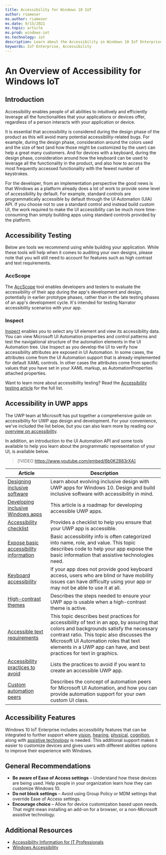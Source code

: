 ```yaml
---
title: Accessibility for Windows 10 IoT
author: rsameser
ms.author: riameser
ms.date: 9/15/2021
ms.topic: article
ms.prod: windows-iot
ms.technology: iot
description: Learn about the Accessibility in Windows 10 IoT Enterprise.
keywords: IoT Enterprise, Accessibility
---
```


# An Overview of Accessibility for Windows IoT

## Introduction
Accessibility enables people of all abilities to intuitively and efficiently leverage all the functionalities that your applications or devices offer, regardless of a person interacts with your application or device.

It is essential that accessibility is considered during the design phase of the product as this will avoid many potential accessibility-related bugs. For example, during the design phase, consideration around the colors used and the size of text (and how those might be customized by the user) can help a great many customers. And for devices with a keyboard, during the design phase, consideration around how the keyboard can be used to leverage all the functionality in the product, and also how to access the most frequently accessed functionality with the fewest number of keystrokes.  

For the developer, from an implementation perspective the good news is that Windows as a platform already does a lot of work to provide some level of accessibility by default. For example, standard controls are programmatically accessible by default through the UI Automation (UIA) API. If you choose not to use a standard control and instead build custom UI, the work required to make the UI accessibility can be much more time-consuming than simply building apps using standard controls provided by the platform.


## Accessibility Testing
Below are tools we recommend using while building your application. While these tools will help when it comes to auditing your own designs, please note that you will still need to account for features such as high contrast and text requirements.

### AccScope
The [AccScope](https://msdn.microsoft.com/library/windows/desktop/Dn433239) tool enables developers and testers to evaluate the accessibility of their app during the app's development and design, potentially in earlier prototype phases, rather than in the late testing phases of an app's development cycle. It's intended for testing Narrator accessibility scenarios with your app.

### Inspect
[Inspect](https://msdn.microsoft.com/library/windows/desktop/Dd318521) enables you to select any UI element and view its accessibility data. You can view Microsoft UI Automation properties and control patterns and test the navigational structure of the automation elements in the UI Automation tree. Use Inspect as you develop the UI to verify how accessibility attributes are exposed in UI Automation. In some cases, the attributes come from the UI Automation support that is already implemented for default XAML controls. In other cases the attributes come from specific values that you have set in your XAML markup, as AutomationProperties attached properties.

Want to learn more about accessibility testing? Read the [Accessibility testing article](/windows/uwp/design/accessibility/accessibility-testing#inspect) for the full list.


## Accessibility in UWP apps
The UWP team at Microsoft has put together a comprehensive guide on accessibility for UWP app design and development. For your convenience, we've included the list below, but you can also learn more by reading our [overview on accessibility](/windows/uwp/design/accessibility/accessibility-overview).

In addition, an introduction to the UI Automation API and some tools available to help you learn about the programmatic representation of your UI, is available below.

> [!VIDEO https://www.youtube.com/embed/6b0K2883rXA]


| Article | Description |
|---------|-------------|
| [Designing inclusive software](/windows/uwp/design/accessibility/designing-inclusive-software) | Learn about evolving inclusive design with UWP apps for Windows 10.  Design and build inclusive software with accessibility in mind. |
| [Developing inclusive Windows apps](/windows/uwp/design/accessibility/developing-inclusive-windows-apps) | This article is a roadmap for developing accessible UWP apps. |
| [Accessibility checklist](/windows/uwp/design/accessibility/accessibility-checklist) | Provides a checklist to help you ensure that your UWP app is accessible. |
| [Expose basic accessibility information](/windows/uwp/design/accessibility/basic-accessibility-information) | Basic accessibility info is often categorized into name, role, and value. This topic describes code to help your app expose the basic information that assistive technologies need. |
| [Keyboard accessibility](/windows/uwp/design/accessibility/keyboard-accessibility) | If your app does not provide good keyboard access, users who are blind or have mobility issues can have difficulty using your app or may not be able to use it at all. |
| [High-contrast themes](/windows/uwp/design/accessibility/high-contrast-themes) | Describes the steps needed to ensure your UWP app is usable when a high-contrast theme is active. |
| [Accessible text requirements](/windows/uwp/design/accessibility/accessible-text-requirements) | This topic describes best practices for accessibility of text in an app, by assuring that colors and backgrounds satisfy the necessary contrast ratio. This topic also discusses the Microsoft UI Automation roles that text elements in a UWP app can have, and best practices for text in graphics. |
| [Accessibility practices to avoid](/windows/uwp/design/accessibility/practices-to-avoid) | Lists the practices to avoid if you want to create an accessible UWP app. |
| [Custom automation peers](/windows/uwp/design/accessibility/custom-automation-peers) | Describes the concept of automation peers for Microsoft UI Automation, and how you can provide automation support for your own custom UI class. |


## Accessibility Features
Windows 10 IoT Enterprise includes accessibility features that can be integrated to further support where [vision](/windows/configuration/windows-10-accessibility-for-itpros#vision), [hearing](/windows/configuration/windows-10-accessibility-for-itpros#hearing), [physical](/windows/configuration/windows-10-accessibility-for-itpros#physical), [cognition](/windows/configuration/windows-10-accessibility-for-itpros#cognition), along with [assistive technology](/windows/configuration/windows-10-accessibility-for-itpros#assistive-technology-devices-built-into-windows-10) is needed. This additional support makes it easier to customize devices and gives users with different abilities options to improve their experience with Windows.


## General Recommendations
* **Be aware of Ease of Access settings** – Understand how these devices are being used. Help people in your organization learn how they can customize Windows 10.
* **Do not block settings** – Avoid using Group Policy or MDM settings that override Ease of Access settings.
* **Encourage choice** – Allow for device customization based upon needs. That might mean installing an add-on for a browser, or a non-Microsoft assistive technology.

## Additional Resources
* [Accessibility Information for IT Professionals](/windows/configuration/windows-10-accessibility-for-itpros)
* [Windows Accessibility](https://www.microsoft.com/Accessibility/windows?rtc=1&activetab=pivot_1%3aprimaryr2)
